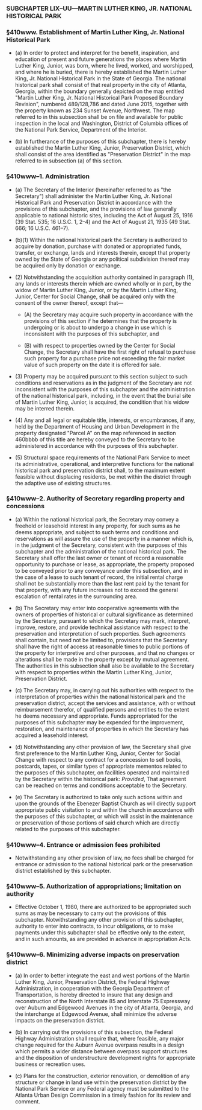 ### SUBCHAPTER LIX–UU—MARTIN LUTHER KING, JR. NATIONAL HISTORICAL PARK

### §410www. Establishment of Martin Luther King, Jr. National Historical Park
* (a) In order to protect and interpret for the benefit, inspiration, and education of present and future generations the places where Martin Luther King, Junior, was born, where he lived, worked, and worshipped, and where he is buried, there is hereby established the Martin Luther King, Jr. National Historical Park in the State of Georgia. The national historical park shall consist of that real property in the city of Atlanta, Georgia, within the boundary generally depicted on the map entitled "Martin Luther King, Jr. National Historical Park Proposed Boundary Revision", numbered 489/128,786 and dated June 2015, together with the property known as 234 Sunset Avenue, Northwest. The map referred to in this subsection shall be on file and available for public inspection in the local and Washington, District of Columbia offices of the National Park Service, Department of the Interior.

* (b) In furtherance of the purposes of this subchapter, there is hereby established the Martin Luther King, Junior, Preservation District, which shall consist of the area identified as "Preservation District" in the map referred to in subsection (a) of this section.

### §410www–1. Administration
* (a) The Secretary of the Interior (hereinafter referred to as "the Secretary") shall administer the Martin Luther King, Jr. National Historical Park and Preservation District in accordance with the provisions of this subchapter, and the provisions of law generally applicable to national historic sites, including the Act of August 25, 1916 (39 Stat. 535; 16 U.S.C. 1, 2–4) and the Act of August 21, 1935 (49 Stat. 666; 16 U.S.C. 461–7).

* (b)(1) Within the national historical park the Secretary is authorized to acquire by donation, purchase with donated or appropriated funds, transfer, or exchange, lands and interests therein, except that property owned by the State of Georgia or any political subdivision thereof may be acquired only by donation or exchange.

* (2) Notwithstanding the acquisition authority contained in paragraph (1), any lands or interests therein which are owned wholly or in part, by the widow of Martin Luther King, Junior, or by the Martin Luther King, Junior, Center for Social Change, shall be acquired only with the consent of the owner thereof, except that—

  * (A) the Secretary may acquire such property in accordance with the provisions of this section if he determines that the property is undergoing or is about to undergo a change in use which is inconsistent with the purposes of this subchapter, and

  * (B) with respect to properties owned by the Center for Social Change, the Secretary shall have the first right of refusal to purchase such property for a purchase price not exceeding the fair market value of such property on the date it is offered for sale.


* (3) Property may be acquired pursuant to this section subject to such conditions and reservations as in the judgment of the Secretary are not inconsistent with the purposes of this subchapter and the administration of the national historical park, including, in the event that the burial site of Martin Luther King, Junior, is acquired, the condition that his widow may be interred therein.

* (4) Any and all legal or equitable title, interests, or encumbrances, if any, held by the Department of Housing and Urban Development in the property designated "Parcel A" on the map referenced in section 460bbbb of this title are hereby conveyed to the Secretary to be administered in accordance with the purposes of this subchapter.

* (5) Structural space requirements of the National Park Service to meet its administrative, operational, and interpretive functions for the national historical park and preservation district shall, to the maximum extent feasible without displacing residents, be met within the district through the adaptive use of existing structures.

### §410www–2. Authority of Secretary regarding property and concessions
* (a) Within the national historical park, the Secretary may convey a freehold or leasehold interest in any property, for such sums as he deems appropriate, and subject to such terms and conditions and reservations as will assure the use of the property in a manner which is, in the judgment of the Secretary, consistent with the purposes of this subchapter and the administration of the national historical park. The Secretary shall offer the last owner or tenant of record a reasonable opportunity to purchase or lease, as appropriate, the property proposed to be conveyed prior to any conveyance under this subsection, and in the case of a lease to such tenant of record, the initial rental charge shall not be substantially more than the last rent paid by the tenant for that property, with any future increases not to exceed the general escalation of rental rates in the surrounding area.

* (b) The Secretary may enter into cooperative agreements with the owners of properties of historical or cultural significance as determined by the Secretary, pursuant to which the Secretary may mark, interpret, improve, restore, and provide technical assistance with respect to the preservation and interpretation of such properties. Such agreements shall contain, but need not be limited to, provisions that the Secretary shall have the right of access at reasonable times to public portions of the property for interpretive and other purposes, and that no changes or alterations shall be made in the property except by mutual agreement. The authorities in this subsection shall also be available to the Secretary with respect to properties within the Martin Luther King, Junior, Preservation District.

* (c) The Secretary may, in carrying out his authorities with respect to the interpretation of properties within the national historical park and the preservation district, accept the services and assistance, with or without reimbursement therefor, of qualified persons and entities to the extent he deems necessary and appropriate. Funds appropriated for the purposes of this subchapter may be expended for the improvement, restoration, and maintenance of properties in which the Secretary has acquired a leasehold interest.

* (d) Notwithstanding any other provision of law, the Secretary shall give first preference to the Martin Luther King, Junior, Center for Social Change with respect to any contract for a concession to sell books, postcards, tapes, or similar types of appropriate mementos related to the purposes of this subchapter, on facilities operated and maintained by the Secretary within the historical park: _Provided_, That agreement can be reached on terms and conditions acceptable to the Secretary.

* (e) The Secretary is authorized to take only such actions within and upon the grounds of the Ebenezer Baptist Church as will directly support appropriate public visitation to and within the church in accordance with the purposes of this subchapter, or which will assist in the maintenance or preservation of those portions of said church which are directly related to the purposes of this subchapter.

### §410www–4. Entrance or admission fees prohibited
* Notwithstanding any other provision of law, no fees shall be charged for entrance or admission to the national historical park or the preservation district established by this subchapter.

### §410www–5. Authorization of appropriations; limitation on authority
* Effective October 1, 1980, there are authorized to be appropriated such sums as may be necessary to carry out the provisions of this subchapter. Notwithstanding any other provision of this subchapter, authority to enter into contracts, to incur obligations, or to make payments under this subchapter shall be effective only to the extent, and in such amounts, as are provided in advance in appropriation Acts.

### §410www–6. Minimizing adverse impacts on preservation district
* (a) In order to better integrate the east and west portions of the Martin Luther King, Junior, Preservation District, the Federal Highway Administration, in cooperation with the Georgia Department of Transportation, is hereby directed to insure that any design and reconstruction of the North Interstate 85 and Interstate 75 Expressway over Auburn and Edgewood Avenues in the city of Atlanta, Georgia, and the interchange at Edgewood Avenue, shall minimize the adverse impacts on the preservation district.

* (b) In carrying out the provisions of this subsection, the Federal Highway Administration shall require that, where feasible, any major change required for the Auburn Avenue overpass results in a design which permits a wider distance between overpass support structures and the disposition of understructure development rights for appropriate business or recreation uses.

* (c) Plans for the construction, exterior renovation, or demolition of any structure or change in land use within the preservation district by the National Park Service or any Federal agency must be submitted to the Atlanta Urban Design Commission in a timely fashion for its review and comment.